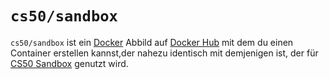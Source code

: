 # `cs50/sandbox`

`cs50/sandbox` ist ein [Docker](../../docker) Abbild auf [Docker Hub](https://hub.docker.com/r/cs50/sandbox/) mit dem du einen Container erstellen kannst,der nahezu identisch mit demjenigen ist, der für [CS50 Sandbox](../sandbox) genutzt wird.
